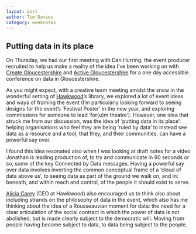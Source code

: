 ```yaml
---
layout: post
author: Tim Davies
category: weeknotes
---
```


## Putting data in its place

On Thursday, we had our first meeting with Dan Hurring, the event producer recruited to help us make a reality of the idea I’ve been working on with [Create Gloucestershire](https://www.creategloucestershire.co.uk/) and [Active Gloucestershire](https://www.activegloucestershire.org/) for a one day accessible conference on data in Gloucestershire. 

As you might expect, with a creative team meeting amidst the snow in the wonderful setting of [Hawkwood](https://www.hawkwoodcollege.co.uk/)’s library, we explored a lot of event ideas and ways of framing the event (I’m particularly looking forward to seeing designs for the event’s ‘Festival Poster’ in the new year, and exploring commissions for someone to lead ‘for(u)m theatre’). However, one idea that struck me from our discussion, was the idea of ‘putting data in its place’: helping organisations who feel they are being ‘ruled by data’ to instead see data as a resource and a tool, that they, and their communities, can have a powerful say over. 

I found this idea resonated also when I was looking at draft notes for a video Jonathan is leading production of, to try and communicate in 90 seconds or so, some of the key Connected by Data messages. Having a powerful say over data involves inverting the common conceptual frame of a ‘cloud of data above us’, to seeing data as part of the ground we walk on, and in: beneath, and within reach and control, of the people it should exist to serve. 

[Alicia Carey](https://www.linkedin.com/in/alicia-carey-b4470235/) (CEO at Hawkwood) also encouraged us to think also about including strands on the philosophy of data in the event, which also has me thinking about the idea of a Rousseauvian moment for data: the need for a clear articulation of the social contract in which the power of data is not abolished, but is made clearly subject to the democratic will. Moving from people having become subject to data, to data being subject to the people. 
